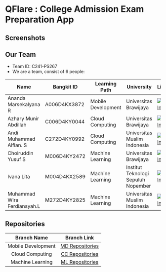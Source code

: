 # QFlare : College Admission Exam Preparation App
## Screenshots
## Our Team
* Team ID: C241-PS267
* We are a team, consist of 6 people:

| Name                        |  Bangkit ID   |   Learning Path    |     University                      | LinkedIn |
| ----------------------------| ------------- | ------------------ | -------------------------------     | -------- |
| Ananda Marsekalyana R       |  A006D4KX3872 | Mobile Development | Universitas Brawijaya               | [![LinkedIn](https://img.shields.io/badge/linkedin-%230077B5.svg?style=for-the-badge&logo=linkedin&logoColor=white)](https://www.linkedin.com/in/ananda-marsekalyana-a4746a232/) |
| Azhary Munir Abdillah       |  C006D4KY0044 | Cloud Computing    | Universitas Brawijaya               | [![LinkedIn](https://img.shields.io/badge/linkedin-%230077B5.svg?style=for-the-badge&logo=linkedin&logoColor=white)](https://www.linkedin.com/in/azhary-munir-abdillah/) |
| Andi Muhammad Alfian. S     |  C272D4KY0992 | Cloud Computing    | Universitas Muslim Indonesia        | [![LinkedIn](https://img.shields.io/badge/linkedin-%230077B5.svg?style=for-the-badge&logo=linkedin&logoColor=white)](https://www.linkedin.com/in/andiaalfiann/) |
| Choiruddin Yusuf S          |  M006D4KY2472 | Machine Learning   | Universitas Brawijaya               | [![LinkedIn](https://img.shields.io/badge/linkedin-%230077B5.svg?style=for-the-badge&logo=linkedin&logoColor=white)](https://www.linkedin.com/in/choiruddin-yusuf-setyawardhana/) |
| Ivana Lita                  |  M004D4KX2589 | Machine Learning   | Institut Teknologi Sepuluh Nopember | [![LinkedIn](https://img.shields.io/badge/linkedin-%230077B5.svg?style=for-the-badge&logo=linkedin&logoColor=white)](https://www.linkedin.com/in/ivanalita/) |
| Muhammad Wira Ferdiansyah.L |  M272D4KY2825 | Machine Learning   | Universitas Muslim Indonesia        | [![LinkedIn](https://img.shields.io/badge/linkedin-%230077B5.svg?style=for-the-badge&logo=linkedin&logoColor=white)](https://www.linkedin.com/in/wiraafrdiansyh/) |

## Repositories

|    Branch Name     |                                      Branch Link                                         |
| :----------------: | :--------------------------------------------------------------------------------------: |
| Mobile Development | [MD Repositories](https://github.com/Capstone-Buddies/qflare-front-end.git)             |
|  Cloud Computing   | [CC Repositories](https://github.com/Capstone-Buddies/qflare-back-end.git)               |
|  Machine Learning  | [ML Repositories](https://github.com/Capstone-Buddies/Machine-Learning.git)              |
